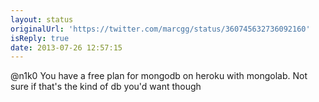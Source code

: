 ```yaml
---
layout: status
originalUrl: 'https://twitter.com/marcgg/status/360745632736092160'
isReply: true
date: 2013-07-26 12:57:15
---
```


@n1k0 You have a free plan for mongodb on heroku with mongolab. Not sure if that's the kind of db you'd want though
